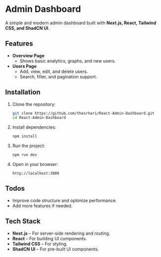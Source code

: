 # Admin Dashboard

A simple and modern admin dashboard built with **Next.js, React, Tailwind CSS, and ShadCN UI**.

## Features

- **Overview Page**
  - Shows basic analytics, graphs, and new users.
- **Users Page**
  - Add, view, edit, and delete users.
  - Search, filter, and pagination support.

## Installation

1. Clone the repository:

   ```bash
   git clone https://github.com/thesrhari/React-Admin-Dashboard.git
   cd React-Admin-Dashboard
   ```

2. Install dependencies:

   ```bash
   npm install
   ```

3. Run the project:

   ```bash
   npm run dev
   ```

4. Open in your browser:
   ```
   http://localhost:3000
   ```

## Todos

- Improve code structure and optimize performance.
- Add more features if needed.

## Tech Stack

- **Next.js** – For server-side rendering and routing.
- **React** – For building UI components.
- **Tailwind CSS** – For styling.
- **ShadCN UI** – For pre-built UI components.
